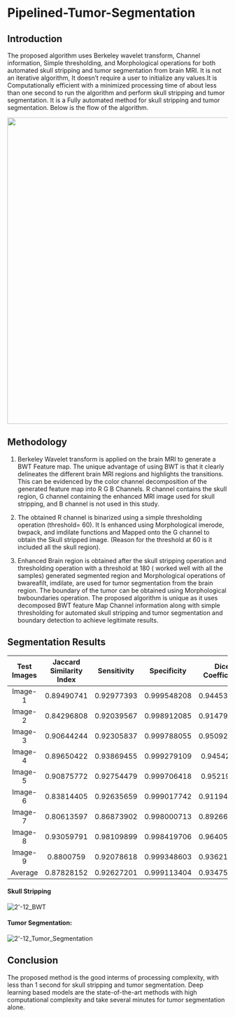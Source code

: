 # Pipelined-Tumor-Segmentation


## Introduction

The proposed algorithm uses Berkeley wavelet transform, Channel information, Simple thresholding, and Morphological operations for both automated skull stripping and tumor segmentation from brain MRI. It is not an iterative algorithm, It doesn’t require a user to initialize any values.It is Computationally efficient with a minimized processing time of about less than one second to run the algorithm and perform skull stripping and tumor segmentation. It is a Fully automated method for skull stripping and tumor segmentation. Below is the flow of the algorithm.

<p align="center">
<img src="https://user-images.githubusercontent.com/63542593/119772110-4e429100-bedc-11eb-8f0f-c9499d2a3a8f.png" width="700">             
</p>

## Methodology

1) Berkeley Wavelet transform is applied on the brain MRI to generate a BWT Feature map. The unique advantage of using BWT is that it clearly delineates the different brain MRI regions and highlights the transitions. This can be evidenced by the color channel decomposition of the generated feature map into R G B Channels. R channel contains the skull region, G channel containing the enhanced MRI image used for skull stripping, and B channel is not used in this study.

2) The obtained R channel is binarized using a simple thresholding operation (threshold= 60). It Is enhanced using Morphological imerode, bwpack, and imdilate functions and Mapped onto the G channel to obtain the Skull stripped image. (Reason for the threshold at 60 is it included all the skull region).

3) Enhanced Brain region is obtained after the skull stripping operation and thresholding operation with a threshold at 180 ( worked well with all the samples) generated segmented region and Morphological operations of bwareafilt, imdilate, are used for tumor segmentation from the brain region. The boundary of the tumor can be obtained using Morphological bwboundaries operation. The proposed algorithm is unique as it uses decomposed BWT feature Map Channel information along with simple thresholding for automated skull stripping and tumor segmentation and boundary detection to achieve legitimate results.

## Segmentation Results

| Test Images  | Jaccard Similarity Index | Sensitivity | Specificity | Dice Coefficient | Accuracy | Processing Time(Sec) | 
| :---: | :---: | :---: | :---: | :---: | :---: | :---: | 
| Image-1  | 0.89490741  | 0.92977393  | 0.999548208  | 0.944539458  | 0.9987484 | 0.773  |
| Image-2  | 0.84296808  | 0.92039567  | 0.998912085  | 0.914794007  | 0.997993  | 0.777  | 
| Image-3  | 0.90644244  | 0.92305837  | 0.999788055  | 0.950925581  | 0.998911  | 0.819  | 
| Image-4  | 0.89650422  | 0.93869455  | 0.999279109  | 0.94542813   | 0.9983651 | 0.674  | 
| Image-5  |  0.90875772 | 0.92754479  | 0.999706418  | 0.95219808   | 0.998696  | 0.992  | 
| Image-6  | 0.83814405  | 0.92635659  | 0.999017742  | 0.911945994  | 0.9983459 | 1.117  | 
| Image-7  | 0.80613597  | 0.86873902  | 0.998000713  | 0.892663657  | 0.9947564 | 1.199  | 
| Image-8  | 0.93059791 | 0.98109899  | 0.998419706  | 0.964051505  | 0.9979296 | 0.758  | 
| Image-9  | 0.8800759   | 0.92078618  | 0.999348603  | 0.936213161  | 0.9982577  | 0.756  | 
| Average  |0.87828152  | 0.92627201  | 0.999113404  | 0.934751064  | 0.9980003  | 0.873sec  | 

#### Skull Stripping
![2'-12_BWT](https://user-images.githubusercontent.com/63542593/119775862-d24b4780-bee1-11eb-89bd-900bb75ef07b.png)
#### Tumor Segmentation:
![2'-12_Tumor_Segmentation](https://user-images.githubusercontent.com/63542593/119775854-d0818400-bee1-11eb-9662-033d3159c597.png)

## Conclusion
The proposed method is the good interms of processing complexity, with less than 1 second for skull stripping and tumor segmentation. Deep learning based models are the state-of-the-art methods with high computational complexity and take several minutes for tumor segmentation alone.






